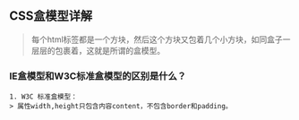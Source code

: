 ## CSS盒模型详解
> 每个html标签都是一个方块，然后这个方块又包着几个小方块，如同盒子一层层的包裹着，这就是所谓的盒模型。

### IE盒模型和W3C标准盒模型的区别是什么？
    1. W3C 标准盒模型：
    > 属性width,height只包含内容content，不包含border和padding。